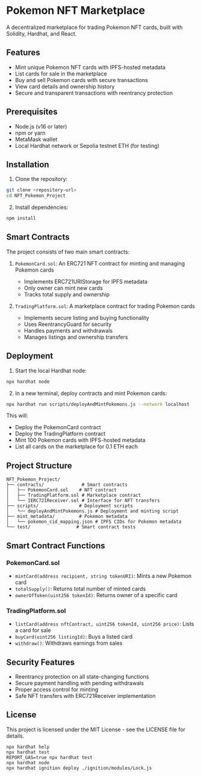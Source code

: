 # Pokemon NFT Marketplace

A decentralized marketplace for trading Pokemon NFT cards, built with Solidity, Hardhat, and React.

## Features

- Mint unique Pokemon NFT cards with IPFS-hosted metadata
- List cards for sale in the marketplace
- Buy and sell Pokemon cards with secure transactions
- View card details and ownership history
- Secure and transparent transactions with reentrancy protection

## Prerequisites

- Node.js (v16 or later)
- npm or yarn
- MetaMask wallet
- Local Hardhat network or Sepolia testnet ETH (for testing)

## Installation

1. Clone the repository:
```bash
git clone <repository-url>
cd NFT_Pokemon_Project
```

2. Install dependencies:
```bash
npm install
```

## Smart Contracts

The project consists of two main smart contracts:

1. `PokemonCard.sol`: An ERC721 NFT contract for minting and managing Pokemon cards
   - Implements ERC721URIStorage for IPFS metadata
   - Only owner can mint new cards
   - Tracks total supply and ownership

2. `TradingPlatform.sol`: A marketplace contract for trading Pokemon cards
   - Implements secure listing and buying functionality
   - Uses ReentrancyGuard for security
   - Handles payments and withdrawals
   - Manages listings and ownership transfers

## Deployment

1. Start the local Hardhat node:
```bash
npx hardhat node
```

2. In a new terminal, deploy contracts and mint Pokemon cards:
```bash
npx hardhat run scripts/deployAndMintPokemons.js --network localhost
```

This will:
- Deploy the PokemonCard contract
- Deploy the TradingPlatform contract
- Mint 100 Pokemon cards with IPFS-hosted metadata
- List all cards on the marketplace for 0.1 ETH each

## Project Structure

```
NFT_Pokemon_Project/
├── contracts/              # Smart contracts
│   ├── PokemonCard.sol    # NFT contract
│   ├── TradingPlatform.sol # Marketplace contract
│   └── IERC721Receiver.sol # Interface for NFT transfers
├── scripts/               # Deployment scripts
│   └── deployAndMintPokemons.js # Deployment and minting script
├── mint_metadata/         # Pokemon metadata
│   └── pokemon_cid_mapping.json # IPFS CIDs for Pokemon metadata
└── test/                 # Smart contract tests
```

## Smart Contract Functions

### PokemonCard.sol
- `mintCard(address recipient, string tokenURI)`: Mints a new Pokemon card
- `totalSupply()`: Returns total number of minted cards
- `ownerOfToken(uint256 tokenId)`: Returns owner of a specific card

### TradingPlatform.sol
- `listCard(address nftContract, uint256 tokenId, uint256 price)`: Lists a card for sale
- `buyCard(uint256 listingId)`: Buys a listed card
- `withdraw()`: Withdraws earnings from sales

## Security Features

- Reentrancy protection on all state-changing functions
- Secure payment handling with pending withdrawals
- Proper access control for minting
- Safe NFT transfers with ERC721Receiver implementation

## License

This project is licensed under the MIT License - see the LICENSE file for details.

```shell
npx hardhat help
npx hardhat test
REPORT_GAS=true npx hardhat test
npx hardhat node
npx hardhat ignition deploy ./ignition/modules/Lock.js
```

